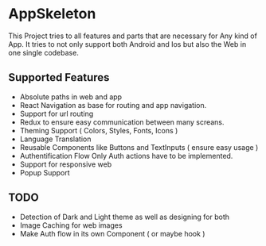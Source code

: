 # AppSkeleton
This Project tries to all features and parts that are necessary for Any kind of App. 
It tries to not only support both Android and Ios but also the Web in one single codebase.

## Supported Features
- Absolute paths in web and app
- React Navigation as base for routing and app navigation.
- Support for url routing
- Redux to ensure easy communication between many screans.
- Theming Support ( Colors, Styles, Fonts, Icons )
- Language Translation
- Reusable Components like Buttons and TextInputs ( ensure easy usage )
- Authentification Flow Only Auth actions have to be implemented.
- Support for responsive web
- Popup Support

## TODO
- Detection of Dark and Light theme as well as designing for both
- Image Caching for web images
- Make Auth flow in its own Component ( or maybe hook )

